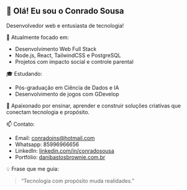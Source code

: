 ## 👋 Olá! Eu sou o Conrado Sousa

Desenvolvedor web e entusiasta de tecnologia!

🚀 Atualmente focado em:
- Desenvolvimento Web Full Stack
- Node.js, React, TailwindCSS e PostgreSQL
- Projetos com impacto social e controle parental

🎓 Estudando:
- Pós-graduação em Ciência de Dados e IA
- Desenvolvimento de jogos com GDevelop

🧠 Apaixonado por ensinar, aprender e construir soluções criativas que conectam tecnologia e propósito.

📫 Contato:
- Email: conradojns@hotmail.com
- Whatsapp: 85996966656
- LinkedIn: [linkedin.com/in/conradosousa](https://linkedin.com/in/conradosousa)
- Portfólio: [danibastosbrownie.com.br](https://danibastosbrownie.com.br)

💡 Frase que me guia:
> “Tecnologia com propósito muda realidades.”

